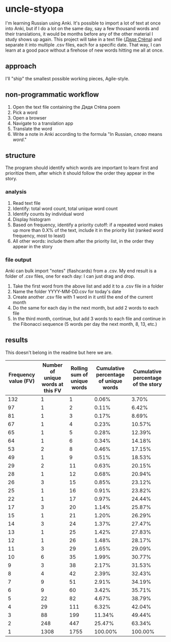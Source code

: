 # uncle-styopa
I'm learning Russian using Anki. It's possible to import a lot of text at once into Anki, but if I do a lot on the same day, say a few thousand words and their translations, it would be months before any of the other material I study shows up again. This project will take in a text file ([Дядя Стёпа](https://en.wikipedia.org/wiki/Uncle_Styopa)) and separate it into multiple .csv files, each for a specific date. That way, I can learn at a good pace without a firehose of new words hitting me all at once.

## approach
I'll "ship" the smallest possible working pieces, Agile-style.

## non-programmatic workflow
1. Open the text file containing the Дядя Стёпа poem
2. Pick a word
3. Open a browser
4. Navigate to a translation app
5. Translate the word
6. Write a note in Anki according to the formula "In Russian, _слово_ means _word_."

## structure
The program should identify which words are important to learn first and prioritize them, after which it should follow the order they appear in the story.

### analysis
1. Read text file
2. Identify: total word count, total unique word count
3. Identify counts by individual word 
4. Display histogram
5. Based on frequency, identify a priority cutoff: if a repeated word makes up more than 0.X% of the text, include it in the priority list (ranked word frequency, most to least)
6. All other words: include them after the priority list, in the order they appear in the story

### file output
Anki can bulk import "notes" (flashcards) from a .csv. My end result is a folder of .csv files, one for each day: I can just drag and drop.
1. Take the first word from the above list and add it to a .csv file in a folder
2. Name the folder YYYY-MM-DD.csv for today's date
3. Create another .csv file with 1 word in it until the end of the current month
4. Do the same for each day in the next month, but add 2 words to each file
5. In the third month, continue, but add 3 words to each file and continue in the Fibonacci sequence (5 words per day the next month, 8, 13, etc.)

## results
This doesn't belong in the readme but here we are.

| Frequency value (FV) | Number of unique words at this FV | Rolling sum of unique words | Cumulative percentage of unique words | Cumulative percentage of the story |
|----------------------|-----------------------------------|-----------------------------|---------------------------------------|------------------------------------|
| 132                  | 1                                 | 1                           | 0.06%                                 | 3.70%                              |
| 97                   | 1                                 | 2                           | 0.11%                                 | 6.42%                              |
| 81                   | 1                                 | 3                           | 0.17%                                 | 8.69%                              |
| 67                   | 1                                 | 4                           | 0.23%                                 | 10.57%                             |
| 65                   | 1                                 | 5                           | 0.28%                                 | 12.39%                             |
| 64                   | 1                                 | 6                           | 0.34%                                 | 14.18%                             |
| 53                   | 2                                 | 8                           | 0.46%                                 | 17.15%                             |
| 49                   | 1                                 | 9                           | 0.51%                                 | 18.53%                             |
| 29                   | 2                                 | 11                          | 0.63%                                 | 20.15%                             |
| 28                   | 1                                 | 12                          | 0.68%                                 | 20.94%                             |
| 26                   | 3                                 | 15                          | 0.85%                                 | 23.12%                             |
| 25                   | 1                                 | 16                          | 0.91%                                 | 23.82%                             |
| 22                   | 1                                 | 17                          | 0.97%                                 | 24.44%                             |
| 17                   | 3                                 | 20                          | 1.14%                                 | 25.87%                             |
| 15                   | 1                                 | 21                          | 1.20%                                 | 26.29%                             |
| 14                   | 3                                 | 24                          | 1.37%                                 | 27.47%                             |
| 13                   | 1                                 | 25                          | 1.42%                                 | 27.83%                             |
| 12                   | 1                                 | 26                          | 1.48%                                 | 28.17%                             |
| 11                   | 3                                 | 29                          | 1.65%                                 | 29.09%                             |
| 10                   | 6                                 | 35                          | 1.99%                                 | 30.77%                             |
| 9                    | 3                                 | 38                          | 2.17%                                 | 31.53%                             |
| 8                    | 4                                 | 42                          | 2.39%                                 | 32.43%                             |
| 7                    | 9                                 | 51                          | 2.91%                                 | 34.19%                             |
| 6                    | 9                                 | 60                          | 3.42%                                 | 35.71%                             |
| 5                    | 22                                | 82                          | 4.67%                                 | 38.79%                             |
| 4                    | 29                                | 111                         | 6.32%                                 | 42.04%                             |
| 3                    | 88                                | 199                         | 11.34%                                | 49.44%                             |
| 2                    | 248                               | 447                         | 25.47%                                | 63.34%                             |
| 1                    | 1308                              | 1755                        | 100.00%                               | 100.00%                            |

